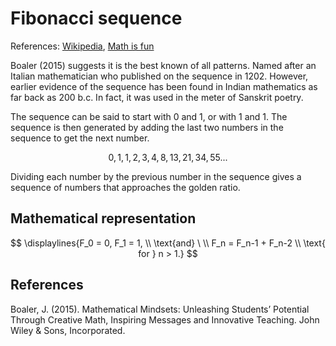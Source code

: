 # Fibonacci sequence



References:  [Wikipedia](https://en.wikipedia.org/wiki/Fibonacci_sequence), [Math is fun](https://www.mathsisfun.com/numbers/fibonacci-sequence.html)

Boaler (2015) suggests it is the best known of all patterns. Named after an Italian mathematician who published on the sequence in 1202. However, earlier evidence of the sequence has been found in Indian mathematics as far back as 200 b.c. In fact, it was used in the meter of Sanskrit poetry.

The sequence can be said to start with 0 and 1, or with 1 and 1. The sequence is then generated by adding the last two numbers in the sequence to get the next number.

$$0, 1, 1, 2, 3, 4, 8, 13, 21, 34, 55...$$


Dividing each number by the previous number in the sequence gives a sequence of numbers that approaches the golden ratio.

## Mathematical representation

$$
\displaylines{F_0 = 0, F_1 = 1, \\ \text{and} \ \\ F_n = F_n-1 + F_n-2 \\ \text{ for } n > 1.} 
$$

## References

Boaler, J. (2015). Mathematical Mindsets: Unleashing Students’ Potential Through Creative Math, Inspiring Messages and Innovative Teaching. John Wiley & Sons, Incorporated.


